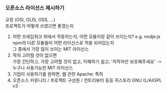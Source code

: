 ### 오픈소스 라이선스 제시하기
규정 (OSI, OLIS, OSS, ...)  
프로젝트가 어떻게 쓰였으면 좋겠는지

1. 어떤 프레임워크 위에서 작동하는지, 어떤 모듈이랑 같이 쓰이는지? e.g. nodje.js  
npm의 다른 모듈들이 어떤 라이선스로 적용 되어있는지  
그 중에서 가장 많이 쓰이는 MIT 라이선스
2. 딱히 고려할 것이 없으면  
가장 간단하고, 가장 고려할 것이 없고, 이해하기 쉽고, '저작자만 보호해주세요' -> 누구나 사용가능한 MIT 라이선스  
3. 기업이 사용하기를 원하면, 웹 관련 Apache: 특허  
4. 오픈소스 커뮤니티 / 프로젝트 구성원 / 컨트리뷰터 등등 히스토리 GNU (L/A)GPL v3  
